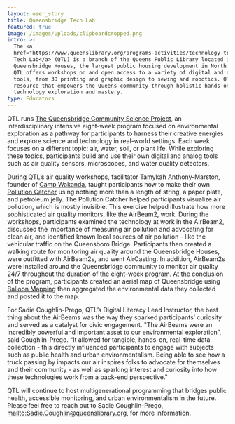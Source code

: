 ```yaml
---
layout: user_story
title: Queensbridge Tech Lab
featured: true
image: /images/uploads/clipboardcropped.png
intro: >-
  The <a
  href="https://www.queenslibrary.org/programs-activities/technology-training/queensbridge-tech-lab">Queensbridge
  Tech Lab</a> (QTL) is a branch of the Queens Public Library located in the
  Queensbridge Houses, the largest public housing development in North America.
  QTL offers workshops on and open access to a variety of digital and analog
  tools, from 3D printing and graphic design to sewing and robotics. QTL is a
  resource that empowers the Queens community through holistic hands-on
  technology exploration and mastery.
type: Educators
---
```

QTL runs <a href="https://docs.google.com/presentation/d/14wsqd3VxVVyZqT6v8L07ggNV4jMWRjhbqzY0mzti2gU/edit?usp=sharing">The Queensbridge Community Science Project</a>, an interdisciplinary intensive eight-week program focused on environmental exploration as a pathway for participants to harness their creative energies and explore science and technology in real-world settings. Each week focuses on a different topic: air, water, soil, or plant life. While exploring these topics, participants build and use their own digital and analog tools such as air quality sensors, microscopes, and water quality detectors.

During QTL’s air quality workshops, facilitator Tamykah Anthony-Marston, founder of <a href="https://www.bkreader.com/2018/03/07/kids-become-science-superheroes-spring-break-camp-wakanda/">Camp Wakanda</a>, taught participants how to make their own <a href="https://www.youtube.com/watch?v=9uVdi-3AqRE">Pollution Catcher</a> using nothing more than a length of string, a paper plate, and petroleum jelly. The Pollution Catcher helped participants visualize air pollution, which is mostly invisible. This exercise helped illustrate how more sophisticated air quality monitors, like the AirBeam2, work. During the workshops, participants examined the technology at work in the AirBeam2, discussed the importance of measuring air pollution and advocating for clean air, and identified known local sources of air pollution - like the vehicular traffic on the Queensboro Bridge. Participants then created a walking route for monitoring air quality around the Queensbridge Houses, were outfitted with AirBeam2s, and went AirCasting. In addition, AirBeam2s were installed around the Queensbridge community to monitor air quality 24/7 throughout the duration of the eight-week program. At the conclusion of the program, participants created an aerial map of Queensbridge using <a href="https://publiclab.org/wiki/balloon-mapping">Balloon Mapping</a> then aggregated the environmental data they collected and posted it to the map.

For Sadie Coughlin-Prego, QTL’s Digital Literacy Lead Instructor, the best thing about the AirBeams was the way they sparked participants’ curiosity and served as a catalyst for civic engagement. "The AirBeams were an incredibly powerful and important asset to our environmental exploration”, said Coughlin-Prego.  “It allowed for tangible, hands-on, real-time data collection - this directly influenced participants to engage with subjects such as public health and urban environmentalism. Being able to see how a truck passing by impacts our air inspires folks to advocate for themselves and their community - as well as sparking interest and curiosity into how these technologies work from a back-end perspective."

QTL will continue to host multigenerational programming that bridges public health, accessible monitoring, and urban environmentalism in the future. Please feel free to reach out to Sadie Coughlin-Prego, <a href="mailto:Sadie.Coughlin@queenslibrary.org">mailto:Sadie.Coughlin@queenslibrary.org</a>, for more information.
